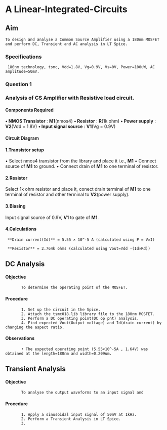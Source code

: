  # A Linear-Integrated-Circuits

 ## Aim
    To design and analyse a Common Source Amplifier using a 180nm MOSFET and perform DC, Transient and AC analysis in LT Spice.
 
 ### Specifications
     180nm technology, tsmc, Vdd=1.8V, Vg=0.9V, Vs=0V, Power=100uW, AC amplitude=50mV.

 ### Question 1
 ### Analysis of CS Amplifier with Resistive load circuit. 

 #### Components Required 

**• NMOS Transistor** : **M1**(nmos4) 
**• Resistor** : **R**(1k ohm) 
**• Power supply** : **V2**(Vdd = 1.8V) 
**• Input signal source** : **V1**(Vg = 0.9V) 

 #### Circuit Diagram 

 #### 1.Transistor setup 
  • Select nmos4 transistor from the library and place it i.e., **M1**
  • Connect source of **M1** to ground. 
  • Connect drain of **M1** to one terminal of resistor. 

 #### 2.Resistor 
   Select 1k ohm resistor and place it, conect drain terminal of **M1** to one terminal of resistor and other terminal to **V2**(power supply). 

 #### 3.Biasing 
   Input signal source of 0.9V, **V1** to gate of **M1**. 
 
 #### 4.Calculations
     **Drain current(Id)** = 5.55 × 10^-5 A (calculated using P = V×I)

     **Resistor** = 2.764k ohms (calculated using Vout=Vdd -(Id×Rd))

## DC Analysis 

   #### Objective 
           To determine the operating point of the MOSFET.

   #### Procedure
           
           1. Set up the circuit in the Spice.
           2. Attach the tsmc018.lib library file to the 180nm MOSFET.
           3. Perform a DC operating point(DC op pnt) analysis.
           4. Find expected Vout(Output voltage) and Id(drain current) by changing the aspect ratio.

   #### Observations
           
           • The expected operating point (5.55×10^-5A , 1.64V) was obtained at the length=180nm and width=0.209um. 

## Transient Analysis 

   #### Objective 
           To analyse the output waveforms to an input signal and 

   #### Procedure 
      
           1. Apply a sinusoidal input signal of 50mV at 1kHz.
           2. Perform a Transient Analysis in LT Spice.
           3. 
         
      
    
   

  
 
 
